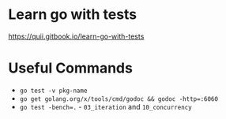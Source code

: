 # Learn go with tests

https://quii.gitbook.io/learn-go-with-tests

# Useful Commands
- `go test -v pkg-name`
- `go get golang.org/x/tools/cmd/godoc && godoc -http=:6060`
- `go test -bench=.` - `03_iteration` and `10_concurrency`
